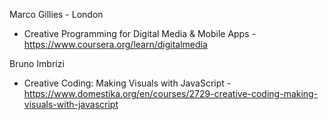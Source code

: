 
Marco Gillies - London
- Creative Programming for Digital Media & Mobile Apps - https://www.coursera.org/learn/digitalmedia

Bruno Imbrizi
- Creative Coding: Making Visuals with JavaScript - https://www.domestika.org/en/courses/2729-creative-coding-making-visuals-with-javascript



